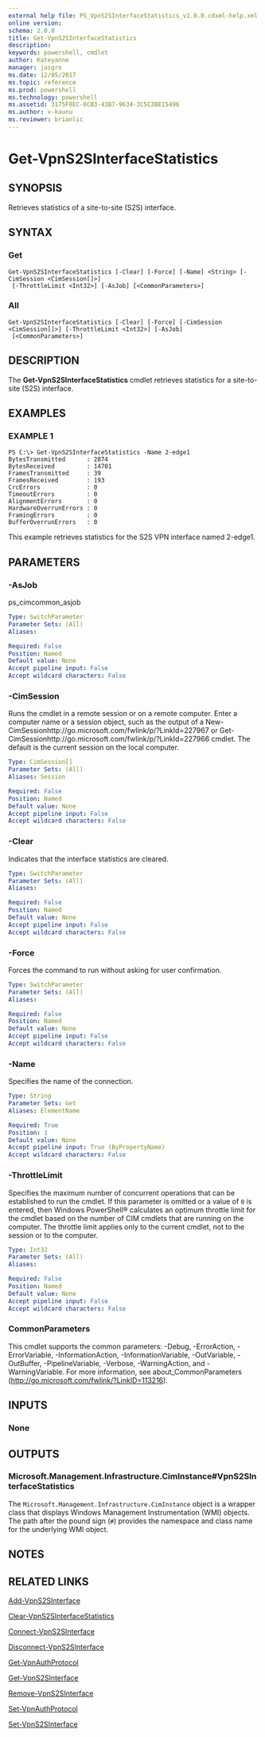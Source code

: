 ```yaml
---
external help file: PS_VpnS2SInterfaceStatistics_v1.0.0.cdxml-help.xml
online version: 
schema: 2.0.0
title: Get-VpnS2SInterfaceStatistics
description: 
keywords: powershell, cmdlet
author: Kateyanne
manager: jasgro
ms.date: 12/05/2017
ms.topic: reference
ms.prod: powershell
ms.technology: powershell
ms.assetid: 3175F8EC-8CB3-43B7-9634-3C5C3BE15496
ms.author: v-kaunu
ms.reviewer: brianlic
---
```


# Get-VpnS2SInterfaceStatistics

## SYNOPSIS
Retrieves statistics of a site-to-site (S2S) interface.

## SYNTAX

### Get
```
Get-VpnS2SInterfaceStatistics [-Clear] [-Force] [-Name] <String> [-CimSession <CimSession[]>]
 [-ThrottleLimit <Int32>] [-AsJob] [<CommonParameters>]
```

### All
```
Get-VpnS2SInterfaceStatistics [-Clear] [-Force] [-CimSession <CimSession[]>] [-ThrottleLimit <Int32>] [-AsJob]
 [<CommonParameters>]
```

## DESCRIPTION
The **Get-VpnS2SInterfaceStatistics** cmdlet retrieves statistics for a site-to-site (S2S) interface.

## EXAMPLES

### EXAMPLE 1
```
PS C:\> Get-VpnS2SInterfaceStatistics -Name 2-edge1
BytesTransmitted      : 2874 
BytesReceived         : 14701 
FramesTransmitted     : 39 
FramesReceived        : 193 
CrcErrors             : 0 
TimeoutErrors         : 0 
AlignmentErrors       : 0 
HardwareOverrunErrors : 0 
FramingErrors         : 0 
BufferOverrunErrors   : 0
```

This example retrieves statistics for the S2S VPN interface named 2-edge1.

## PARAMETERS

### -AsJob
ps_cimcommon_asjob

```yaml
Type: SwitchParameter
Parameter Sets: (All)
Aliases: 

Required: False
Position: Named
Default value: None
Accept pipeline input: False
Accept wildcard characters: False
```

### -CimSession
Runs the cmdlet in a remote session or on a remote computer.
Enter a computer name or a session object, such as the output of a New-CimSessionhttp://go.microsoft.com/fwlink/p/?LinkId=227967 or Get-CimSessionhttp://go.microsoft.com/fwlink/p/?LinkId=227966 cmdlet.
The default is the current session on the local computer.

```yaml
Type: CimSession[]
Parameter Sets: (All)
Aliases: Session

Required: False
Position: Named
Default value: None
Accept pipeline input: False
Accept wildcard characters: False
```

### -Clear
Indicates that the interface statistics are cleared.

```yaml
Type: SwitchParameter
Parameter Sets: (All)
Aliases: 

Required: False
Position: Named
Default value: None
Accept pipeline input: False
Accept wildcard characters: False
```

### -Force
Forces the command to run without asking for user confirmation.

```yaml
Type: SwitchParameter
Parameter Sets: (All)
Aliases: 

Required: False
Position: Named
Default value: None
Accept pipeline input: False
Accept wildcard characters: False
```

### -Name
Specifies the name of the connection.

```yaml
Type: String
Parameter Sets: Get
Aliases: ElementName

Required: True
Position: 1
Default value: None
Accept pipeline input: True (ByPropertyName)
Accept wildcard characters: False
```

### -ThrottleLimit
Specifies the maximum number of concurrent operations that can be established to run the cmdlet.
If this parameter is omitted or a value of `0` is entered, then Windows PowerShell® calculates an optimum throttle limit for the cmdlet based on the number of CIM cmdlets that are running on the computer.
The throttle limit applies only to the current cmdlet, not to the session or to the computer.

```yaml
Type: Int32
Parameter Sets: (All)
Aliases: 

Required: False
Position: Named
Default value: None
Accept pipeline input: False
Accept wildcard characters: False
```

### CommonParameters
This cmdlet supports the common parameters: -Debug, -ErrorAction, -ErrorVariable, -InformationAction, -InformationVariable, -OutVariable, -OutBuffer, -PipelineVariable, -Verbose, -WarningAction, and -WarningVariable. For more information, see about_CommonParameters (http://go.microsoft.com/fwlink/?LinkID=113216).

## INPUTS

### None

## OUTPUTS

### Microsoft.Management.Infrastructure.CimInstance#VpnS2SInterfaceStatistics
The `Microsoft.Management.Infrastructure.CimInstance` object is a wrapper class that displays Windows Management Instrumentation (WMI) objects.
The path after the pound sign (`#`) provides the namespace and class name for the underlying WMI object.

## NOTES

## RELATED LINKS

[Add-VpnS2SInterface](./Add-VpnS2SInterface.md)

[Clear-VpnS2SInterfaceStatistics](./Clear-VpnS2SInterfaceStatistics.md)

[Connect-VpnS2SInterface](./Connect-VpnS2SInterface.md)

[Disconnect-VpnS2SInterface](./Disconnect-VpnS2SInterface.md)

[Get-VpnAuthProtocol](./Get-VpnAuthProtocol.md)

[Get-VpnS2SInterface](./Get-VpnS2SInterface.md)

[Remove-VpnS2SInterface](./Remove-VpnS2SInterface.md)

[Set-VpnAuthProtocol](./Set-VpnAuthProtocol.md)

[Set-VpnS2SInterface](./Set-VpnS2SInterface.md)


